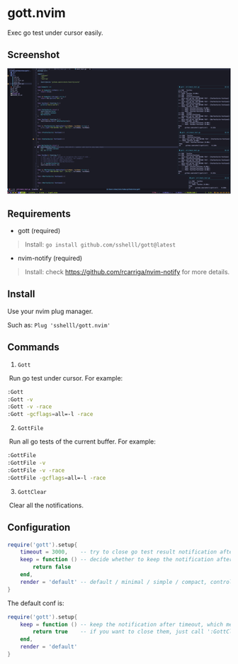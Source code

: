 # gott.nvim

Exec go test under cursor easily.



## Screenshot

![](img/demo.jpg)



## Requirements

- gott (required)

> Install: `go install github.com/sshelll/gott@latest `

- nvim-notify (required)

> Install: check https://github.com/rcarriga/nvim-notify for more details.



## Install

Use your nvim plug manager.

Such as: `Plug 'sshelll/gott.nvim'`



## Commands

1. `Gott`

​	Run go test under cursor. For example:

```sh
:Gott
:Gott -v
:Gott -v -race
:Gott -gcflags=all=-l -race
```

2. `GottFile`

​	Run all go tests of the current buffer. For example:

```sh
:GottFile
:GottFile -v
:GottFile -v -race
:GottFile -gcflags=all=-l -race
```

3. `GottClear`

​	Clear all the notifications.



## Configuration

```lua
require('gott').setup{
  	timeout = 3000,    -- try to close go test result notification after 3s.
    keep = function () -- decide whether to keep the notification after timeout(3s).
        return false
    end,
  	render = 'default' -- default / minimal / simple / compact, controls the notification style.
}
```

The default conf is:

```lua
require('gott').setup{
    keep = function () -- keep the notification after timeout, which means the notification window will not be closed.
        return true    -- if you want to close them, just call ':GottClear'.
    end,
  	render = 'default'
}
```

